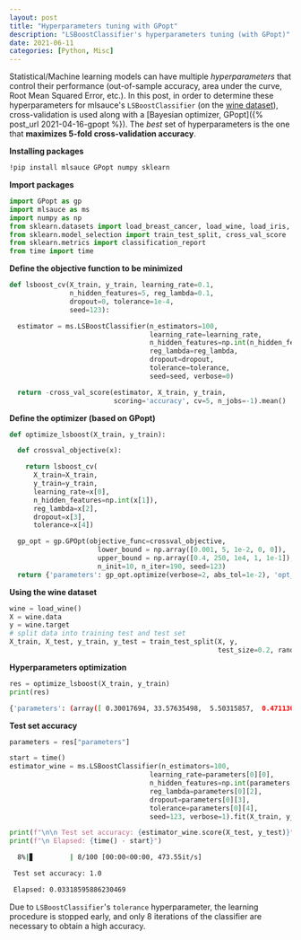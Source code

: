 ```yaml
---
layout: post
title: "Hyperparameters tuning with GPopt"
description: "LSBoostClassifier's hyperparameters tuning (with GPopt)"
date: 2021-06-11
categories: [Python, Misc]
---
```


Statistical/Machine learning models can have multiple _hyperparameters_ 
that control their performance (out-of-sample accuracy, area under the curve, Root Mean Squared Error, etc.). In this post, in order to determine these hyperparameters for mlsauce's `LSBoostClassifier` (on the [wine dataset](https://archive.ics.uci.edu/ml/machine-learning-databases/wine/wine.data)), cross-validation is used along with a [Bayesian optimizer, GPopt]({% post_url 2021-04-16-gpopt %}). The _best_ set of hyperparameters is the one that __maximizes 5-fold cross-validation accuracy__. 

__Installing packages__

```bash
!pip install mlsauce GPopt numpy sklearn 
```

__Import packages__

```python
import GPopt as gp 
import mlsauce as ms
import numpy as np
from sklearn.datasets import load_breast_cancer, load_wine, load_iris, load_digits
from sklearn.model_selection import train_test_split, cross_val_score
from sklearn.metrics import classification_report
from time import time
```

__Define the objective function to be minimized__

```python
def lsboost_cv(X_train, y_train, learning_rate=0.1, 
               n_hidden_features=5, reg_lambda=0.1, 
               dropout=0, tolerance=1e-4,                 
               seed=123):

  estimator = ms.LSBoostClassifier(n_estimators=100, 
                                   learning_rate=learning_rate,
                                   n_hidden_features=np.int(n_hidden_features), 
                                   reg_lambda=reg_lambda,
                                   dropout=dropout,
                                   tolerance=tolerance,
                                   seed=seed, verbose=0)

  return -cross_val_score(estimator, X_train, y_train,
                          scoring='accuracy', cv=5, n_jobs=-1).mean()

```

__Define the optimizer (based on GPopt)__

```python
def optimize_lsboost(X_train, y_train):

  def crossval_objective(x):

    return lsboost_cv(            
      X_train=X_train, 
      y_train=y_train,
      learning_rate=x[0],
      n_hidden_features=np.int(x[1]), 
      reg_lambda=x[2], 
      dropout=x[3],        
      tolerance=x[4])

  gp_opt = gp.GPOpt(objective_func=crossval_objective, 
                      lower_bound = np.array([0.001, 5, 1e-2, 0, 0]), 
                      upper_bound = np.array([0.4, 250, 1e4, 1, 1e-1]),
                      n_init=10, n_iter=190, seed=123)    
  return {'parameters': gp_opt.optimize(verbose=2, abs_tol=1e-2), 'opt_object':  gp_opt}
```

__Using the wine dataset__

```python
wine = load_wine()
X = wine.data
y = wine.target
# split data into training test and test set
X_train, X_test, y_train, y_test = train_test_split(X, y, 
                                                    test_size=0.2, random_state=15029)
```

__Hyperparameters optimization__

```python
res = optimize_lsboost(X_train, y_train)
print(res)
```

```bash
{'parameters': (array([ 0.30017694, 33.57635498,  5.50315857,  0.47113037,  0.05940552]), -0.993103448275862), 'opt_object': <GPopt.GPOpt.GPOpt.GPOpt object at 0x7f0373030ad0>}
```

__Test set accuracy__

```python 
parameters = res["parameters"]

start = time()
estimator_wine = ms.LSBoostClassifier(n_estimators=100,
                                   learning_rate=parameters[0][0],
                                   n_hidden_features=np.int(parameters[0][1]), 
                                   reg_lambda=parameters[0][2], 
                                   dropout=parameters[0][3],
                                   tolerance=parameters[0][4],
                                   seed=123, verbose=1).fit(X_train, y_train)

print(f"\n\n Test set accuracy: {estimator_wine.score(X_test, y_test)}")
print(f"\n Elapsed: {time() - start}")
```

```bash
  8%|▊         | 8/100 [00:00<00:00, 473.55it/s]

 Test set accuracy: 1.0

 Elapsed: 0.03318595886230469

```

Due to `LSBoostClassifier`'s `tolerance` hyperparameter, the learning 
procedure is stopped early, and only 8 iterations of the classifier are necessary 
to obtain a high accuracy. 
